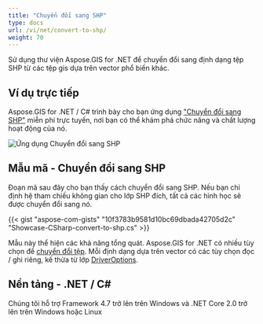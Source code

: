 ```yaml
---
title: "Chuyển đổi sang SHP"
type: docs
url: /vi/net/convert-to-shp/
weight: 70
---
```


Sử dụng thư viện Aspose.GIS for .NET để chuyển đổi sang định dạng tệp SHP từ các tệp gis dựa trên vector phổ biến khác.

## **Ví dụ trực tiếp**

Aspose.GIS for .NET / C# trình bày cho bạn ứng dụng ["Chuyển đổi sang SHP"](https://products.aspose.app/gis/conversion/convert-to-shp) miễn phí trực tuyến, nơi bạn có thể khám phá chức năng và chất lượng hoạt động của nó.

![Ứng dụng Chuyển đổi sang SHP](conversion.png)

## **Mẫu mã - Chuyển đổi sang SHP**

Đoạn mã sau đây cho bạn thấy cách chuyển đổi sang SHP. Nếu bạn chỉ định hệ tham chiếu không gian cho lớp SHP đích, tất cả các hình học sẽ được chuyển đổi sang nó. 

{{< gist "aspose-com-gists" "10f3783b9581d10bc69dbada42705d2c" "Showcase-CSharp-convert-to-shp.cs" >}}

Mẫu này thể hiện các khả năng tổng quát. Aspose.GIS for .NET có nhiều tùy chọn để [chuyển đổi tệp](https://docs.aspose.com/gis/net/vector-layers/). Mỗi định dạng dựa trên vector có các tùy chọn đọc / ghi riêng, kế thừa từ lớp [DriverOptions](https://reference.aspose.com/gis/net/aspose.gis/driveroptions).

## **Nền tảng - .NET / C#**

Chúng tôi hỗ trợ Framework 4.7 trở lên trên Windows và .NET Core 2.0 trở lên trên Windows hoặc Linux
